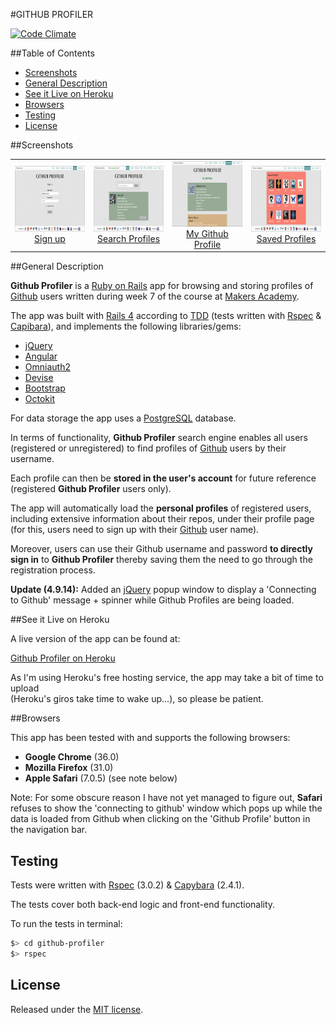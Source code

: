 #GITHUB PROFILER 

[![Code Climate](https://codeclimate.com/github/nadavmatalon/github-profiler/badges/gpa.svg)](https://codeclimate.com/github/nadavmatalon/github-profiler)

##Table of Contents

* [Screenshots](#screenshots)
* [General Description](#general-description)
* [See it Live on Heroku](#see-it-live-on-heroku)
* [Browsers](#browsers)
* [Testing](#testing)
* [License](#license)


##Screenshots

<table>
	<tr>
		<td align="center" width=25% >
			<a href="https://raw.githubusercontent.com/nadavmatalon/github-profiler/master/app/assets/images/app_screenshot_1.png">
				<img src="app/assets/images/app_screenshot_1.png" height="105px" />
				Sign up
			</a>
		</td>
		<td align="center" width=25% >
			<a href="https://raw.githubusercontent.com/nadavmatalon/github-profiler/master/app/assets/images/app_screenshot_2.png">
				<img src="app/assets/images/app_screenshot_2.png" height="105px" />
				Search Profiles
			</a>
		</td>
		<td align="center" width=25% >
			<a href="https://raw.githubusercontent.com/nadavmatalon/github-profiler/master/app/assets/images/app_screenshot_3.png">
				<img src="app/assets/images/app_screenshot_3.png" height="105px" />
				My Github Profile
			</a>
		</td>
		<td align="center" width=25% >
			<a href="https://raw.githubusercontent.com/nadavmatalon/github-profiler/master/app/assets/images/app_screenshot_4.png">
				<img src="app/assets/images/app_screenshot_4.png" height="105px" />
				Saved Profiles
			</a>
		</td>
	</tr>
</table>


##General Description

__Github Profiler__ is a [Ruby on Rails](http://rubyonrails.org/) 
app for browsing and storing profiles of 
[Github](http://www.github.com) users written during week 7 of the 
course at [Makers Academy](http://www.makersacademy.com/).

The app was built with [Rails 4](http://rubyonrails.org) 
according to [TDD](http://en.wikipedia.org/wiki/Test-driven_development) 
(tests written with [Rspec](http://rspec.info) 
&amp; [Capibara](https://github.com/jnicklas/capybara)), 
and implements the following libraries/gems:

* [jQuery](http://jquery.com)
* [Angular](https://angularjs.org)
* [Omniauth2](https://github.com/intridea/omniauth)
* [Devise](https://github.com/plataformatec/devise)
* [Bootstrap](http://getbootstrap.com)
* [Octokit](https://github.com/octokit/octokit.rb)

For data storage the app uses a [PostgreSQL](http://www.postgresql.org) database.

In terms of functionality, __Github Profiler__ search engine enables all 
users (registered or unregistered) to find profiles of 
[Github](http://www.github.com) users by their username.

Each profile can then be __stored in the user's account__ for future reference (registered
__Github Profiler__ users only). 

The app will automatically load the __personal profiles__ of registered users,
including extensive information about their repos, under their profile page
(for this, users need to sign up with their [Github](http://www.github.com) 
user name).

Moreover, users can use their Github username and password __to directly sign in__ to
__Github Profiler__ thereby saving them the need to go through
the registration process.

__Update (4.9.14):__ Added an [jQuery](http://jquery.com/) popup window to 
display a 'Connecting to Github' message + spinner while Github Profiles are being loaded.


##See it Live on Heroku

A live version of the app can be found at:

[Github Profiler on Heroku](http://github-profiler.herokuapp.com)

As I'm using Heroku's free hosting service, the app may take a bit of time to upload<br/>
(Heroku's giros take time to wake up...), so please be patient.


##Browsers

 This app has been tested with and supports the following browsers:

* __Google Chrome__ (36.0)
* __Mozilla Firefox__ (31.0)
* __Apple Safari__ (7.0.5) (see note below)

Note: For some obscure reason I have not yet managed to figure out, __Safari__ refuses to 
show the 'connecting to github' window which pops up while the data is loaded from Github 
when clicking on the 'Github Profile' button in the navigation bar.


##  Testing

Tests were written with [Rspec](http://rspec.info) (3.0.2) &amp; 
[Capybara](https://github.com/jnicklas/capybara) (2.4.1).

The tests cover both back-end logic and front-end functionality.

To run the tests in terminal: 

```bash
$> cd github-profiler
$> rspec
```

##  License

<p>Released under the <a href="http://www.opensource.org/licenses/MIT">MIT license</a>.</p>

